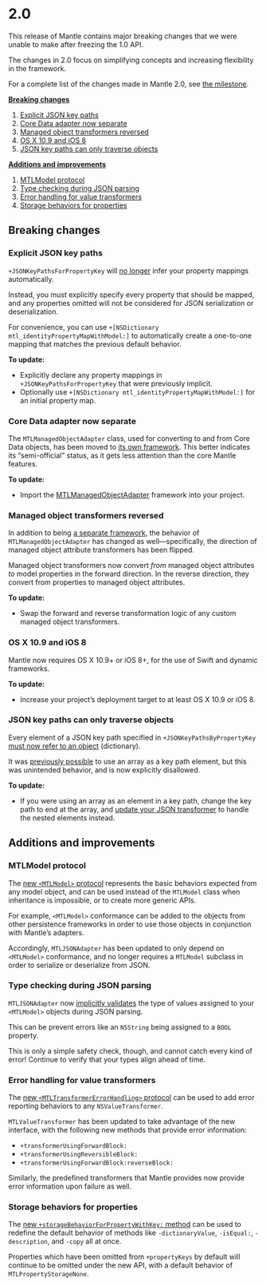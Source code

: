 # 2.0

This release of Mantle contains major breaking changes that we were unable to
make after freezing the 1.0 API.

The changes in 2.0 focus on simplifying concepts and increasing flexibility in
the framework.

For a complete list of the changes made in Mantle 2.0, see [the
milestone](https://github.com/Mantle/Mantle/issues?q=milestone%3A2.0+is%3Aclosed).

**[Breaking changes](#breaking-changes)**

 1. [Explicit JSON key paths](#explicit-json-key-paths)
 1. [Core Data adapter now separate](#core-data-adapter-now-separate)
 1. [Managed object transformers reversed](#managed-object-transformers-reversed)
 1. [OS X 10.9 and iOS 8](#os-x-109-and-ios-8)
 1. [JSON key paths can only traverse objects](#json-key-paths-can-only-traverse-objects)

**[Additions and improvements](#additions-and-improvements)**

 1. [MTLModel protocol](#mtlmodel-protocol)
 1. [Type checking during JSON parsing](#type-checking-during-json-parsing)
 1. [Error handling for value transformers](#error-handling-for-value-transformers)
 1. [Storage behaviors for properties](#storage-behaviors-for-properties)

## Breaking changes

### Explicit JSON key paths

`+JSONKeyPathsForPropertyKey` will [no
longer](https://github.com/Mantle/Mantle/pull/170) infer your property mappings
automatically.

Instead, you must explicitly specify every property that should
be mapped, and any properties omitted will not be considered for JSON
serialization or deserialization.

For convenience, you can use `+[NSDictionary mtl_identityPropertyMapWithModel:]`
to automatically create a one-to-one mapping that matches the previous default
behavior.

**To update:**

 * Explicitly declare any property mappings in `+JSONKeyPathsForPropertyKey`
   that were previously implicit.
 * Optionally use `+[NSDictionary mtl_identityPropertyMapWithModel:]` for an
   initial property map.

### Core Data adapter now separate

The `MTLManagedObjectAdapter` class, used for converting to and from Core Data
objects, has been moved to [its own
framework](https://github.com/Mantle/MTLManagedObjectAdapter). This better
indicates its “semi-official” status, as it gets less attention than the core
Mantle features.

**To update:**

 * Import the
   [MTLManagedObjectAdapter](https://github.com/Mantle/MTLManagedObjectAdapter)
   framework into your project.

### Managed object transformers reversed

In addition to being [a separate framework](#core-data-adapter-now-separate),
the behavior of `MTLManagedObjectAdapter` has changed as well—specifically, the
direction of managed object attribute transformers has been flipped.

Managed object transformers now convert _from_ managed object attributes _to_
model properties in the forward direction. In the reverse direction, they
convert from properties to managed object attributes.

**To update:**

 * Swap the forward and reverse transformation logic of any custom managed
   object transformers.

### OS X 10.9 and iOS 8

Mantle now requires OS X 10.9+ or iOS 8+, for the use of Swift and dynamic
frameworks.

**To update:**

 * Increase your project’s deployment target to at least OS X 10.9 or iOS 8.

### JSON key paths can only traverse objects

Every element of a JSON key path specified in `+JSONKeyPathsByPropertyKey` [must
now refer to an object](https://github.com/Mantle/Mantle/pull/275) (dictionary).

It was [previously possible](https://github.com/Mantle/Mantle/issues/257) to use
an array as a key path element, but this was unintended behavior, and is now
explicitly disallowed.

**To update:**

 * If you were using an array as an element in a key path, change the key path
   to end at the array, and [update your JSON transformer](https://github.com/Mantle/Mantle/issues/257#issuecomment-36846503)
   to handle the nested elements instead.

## Additions and improvements

### MTLModel protocol

The [new `<MTLModel>` protocol](https://github.com/Mantle/Mantle/pull/219) represents the basic behaviors expected from any
model object, and can be used instead of the `MTLModel` class when inheritance
is impossible, or to create more generic APIs.

For example, `<MTLModel>` conformance can be added to the objects from other
persistence frameworks in order to use those objects in conjunction with
Mantle’s adapters.

Accordingly, `MTLJSONAdapter` has been updated to only depend on `<MTLModel>`
conformance, and no longer requires a `MTLModel` subclass in order to serialize
or deserialize from JSON.

### Type checking during JSON parsing

`MTLJSONAdapter` now [implicitly
validates](https://github.com/Mantle/Mantle/pull/251) the type of values
assigned to your `<MTLModel>` objects during JSON parsing.

This can be prevent errors like an `NSString` being assigned to a `BOOL`
property.

This is only a simple safety check, though, and cannot catch every kind of
error! Continue to verify that your types align ahead of time.

### Error handling for value transformers

The [new `<MTLTransformerErrorHandling>`
protocol](https://github.com/Mantle/Mantle/pull/153) can be used to add error
reporting behaviors to any `NSValueTransformer`.

`MTLValueTransformer` has been updated to take advantage of the new interface,
with the following new methods that provide error information:

 * `+transformerUsingForwardBlock:`
 * `+transformerUsingReversibleBlock:`
 * `+transformerUsingForwardBlock:reverseBlock:`

Similarly, the predefined transformers that Mantle provides now provide error
information upon failure as well.

### Storage behaviors for properties

The [new `+storageBehaviorForPropertyWithKey:`
method](https://github.com/Mantle/Mantle/pull/210) can be used to redefine the
default behavior of methods like `-dictionaryValue`, `-isEqual:`,
`-description`, and `-copy` all at once.

Properties which have been omitted from `+propertyKeys` by default will continue
to be omitted under the new API, with a default behavior of
`MTLPropertyStorageNone`.
